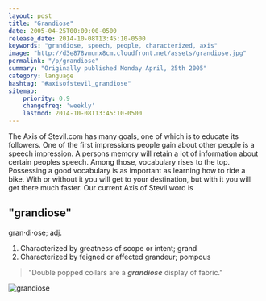 ```yaml
---
layout: post
title: "Grandiose"
date: 2005-04-25T00:00:00-0500
release_date: 2014-10-08T13:45:10-0500
keywords: "grandiose, speech, people, characterized, axis"
image: "http://d3e878vmunx8cm.cloudfront.net/assets/grandiose.jpg"
permalink: "/p/grandiose"
summary: "Originally published Monday April, 25th 2005"
category: language
hashtag: "#axisofstevil_grandiose"
sitemap:
    priority: 0.9
    changefreq: 'weekly'
    lastmod: 2014-10-08T13:45:10-0500
---
```


[id_1]: http://d3e878vmunx8cm.cloudfront.net/assets/grandiose.jpg "grandiose"
The Axis of Stevil.com has many goals, one of which is to educate its followers. One of the first impressions people gain about other people is a speech impression. A persons memory will retain a lot of information about certain peoples speech. Among those, vocabulary rises to the top. Possessing a good vocabulary is as important as learning how to ride a bike. With or without it you will get to your destination, but with it you will get there much faster. Our current Axis of Stevil word is

## "grandiose" ##

gran·di·ose; adj.

1. Characterized by greatness of scope or intent; grand
2. Characterized by feigned or affected grandeur; pompous
 
> "Double popped collars are a ***grandiose*** display of fabric."

![grandiose][id_1]
